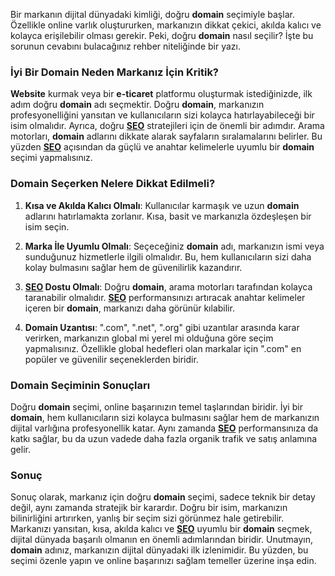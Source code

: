 Bir markanın dijital dünyadaki kimliği, doğru <strong>domain</strong> seçimiyle başlar. Özellikle online varlık oluştururken, markanızın dikkat çekici, akılda kalıcı ve kolayca erişilebilir olması gerekir. Peki, doğru <strong>domain</strong> nasıl seçilir? İşte bu sorunun cevabını bulacağınız rehber niteliğinde bir yazı.

### İyi Bir Domain Neden Markanız İçin Kritik?

<strong>Website</strong> kurmak veya bir <strong>e-ticaret</strong> platformu oluşturmak istediğinizde, ilk adım doğru <strong>domain</strong> adı seçmektir. Doğru <strong>domain</strong>, markanızın profesyonelliğini yansıtan ve kullanıcıların sizi kolayca hatırlayabileceği bir isim olmalıdır. Ayrıca, doğru <strong><a href="https://hypecode.tech/services/seo-optimization/" title="SEO Optimizasyon Hizmeti" hrefLang="tr" target="_blank">SEO</a></strong> stratejileri için de önemli bir adımdır. Arama motorları, <strong>domain</strong> adlarını dikkate alarak sayfaların sıralamalarını belirler. Bu yüzden <strong><a href="https://hypecode.tech/services/seo-optimization/" title="SEO Optimizasyon Hizmeti" hrefLang="tr" target="_blank">SEO</a></strong> açısından da güçlü ve anahtar kelimelerle uyumlu bir <strong>domain</strong> seçimi yapmalısınız.

### Domain Seçerken Nelere Dikkat Edilmeli?

1. **Kısa ve Akılda Kalıcı Olmalı**: Kullanıcılar karmaşık ve uzun <strong>domain</strong> adlarını hatırlamakta zorlanır. Kısa, basit ve markanızla özdeşleşen bir isim seçin.
   
2. **Marka İle Uyumlu Olmalı**: Seçeceğiniz <strong>domain</strong> adı, markanızın ismi veya sunduğunuz hizmetlerle ilgili olmalıdır. Bu, hem kullanıcıların sizi daha kolay bulmasını sağlar hem de güvenilirlik kazandırır.

3. **<a href="https://hypecode.tech/services/seo-optimization/" title="SEO Optimizasyon Hizmeti" hrefLang="tr" target="_blank">SEO</a> Dostu Olmalı**: Doğru <strong>domain</strong>, arama motorları tarafından kolayca taranabilir olmalıdır. <strong><a href="https://hypecode.tech/services/seo-optimization/" title="SEO Optimizasyon Hizmeti" hrefLang="tr" target="_blank">SEO</a></strong> performansınızı artıracak anahtar kelimeler içeren bir <strong>domain</strong>, markanızı daha görünür kılabilir.

4. **Domain Uzantısı**: ".com", ".net", ".org" gibi uzantılar arasında karar verirken, markanızın global mi yerel mi olduğuna göre seçim yapmalısınız. Özellikle global hedefleri olan markalar için ".com" en popüler ve güvenilir seçeneklerden biridir.

### Domain Seçiminin Sonuçları

Doğru <strong>domain</strong> seçimi, online başarınızın temel taşlarından biridir. İyi bir <strong>domain</strong>, hem kullanıcıların sizi kolayca bulmasını sağlar hem de markanızın dijital varlığına profesyonellik katar. Aynı zamanda <strong><a href="https://hypecode.tech/services/seo-optimization/" title="SEO Optimizasyon Hizmeti" hrefLang="tr" target="_blank">SEO</a></strong> performansınıza da katkı sağlar, bu da uzun vadede daha fazla organik trafik ve satış anlamına gelir.

### Sonuç

Sonuç olarak, markanız için doğru <strong>domain</strong> seçimi, sadece teknik bir detay değil, aynı zamanda stratejik bir karardır. Doğru bir isim, markanızın bilinirliğini artırırken, yanlış bir seçim sizi görünmez hale getirebilir. Markanızı yansıtan, kısa, akılda kalıcı ve <strong><a href="https://hypecode.tech/services/seo-optimization/" title="SEO Optimizasyon Hizmeti" hrefLang="tr" target="_blank">SEO</a></strong> uyumlu bir <strong>domain</strong> seçmek, dijital dünyada başarılı olmanın en önemli adımlarından biridir. Unutmayın, <strong>domain</strong> adınız, markanızın dijital dünyadaki ilk izlenimidir. Bu yüzden, bu seçimi özenle yapın ve online başarınızı sağlam temeller üzerine inşa edin.
